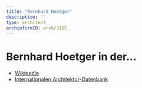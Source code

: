 ```yaml
---
title: "Bernhard Hoetger"
description: ''
type: architect
archinformID: arch/3125
---
```


# Bernhard Hoetger in der...
* [Wikipedia](https://de.wikipedia.org/wiki/Bernhard_Hoetger)
* [Internationalen Architektur-Datenbank](https://deu.archinform.net/arch/3125.htm)
